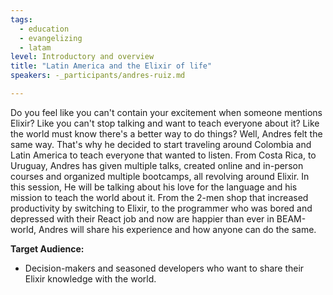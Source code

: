 ```yaml
---
tags: 
  - education
  - evangelizing
  - latam
level: Introductory and overview
title: "Latin America and the Elixir of life"
speakers: -_participants/andres-ruiz.md

---
```

Do you feel like you can't contain your excitement when someone mentions Elixir? Like you can't stop talking and want to teach everyone about it? Like the world must know there's a better way to do things? Well, Andres felt the same way. That's why he decided to start traveling around Colombia and Latin America to teach everyone that wanted to listen. From Costa Rica, to Uruguay, Andres has given multiple talks, created online and in-person courses and organized multiple bootcamps, all revolving around Elixir. In this session, He will be talking about his love for the language and his mission to teach the world about it. From the 2-men shop that increased productivity by switching to Elixir, to the programmer who was bored and depressed with their React job and now are happier than ever in BEAM-world, Andres will share his experience and how anyone can do the same. 

**Target Audience:**
- Decision-makers and seasoned developers who want to share their Elixir knowledge with the world.
